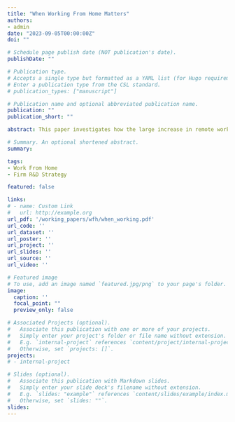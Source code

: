 ```yaml
---
title: "When Working From Home Matters"
authors:
- admin
date: "2023-09-05T00:00:00Z"
doi: ""

# Schedule page publish date (NOT publication's date).
publishDate: ""

# Publication type.
# Accepts a single type but formatted as a YAML list (for Hugo requirements).
# Enter a publication type from the CSL standard.
# publication_types: ["manuscript"]

# Publication name and optional abbreviated publication name.
publication: ""
publication_short: ""

abstract: This paper investigates how the large increase in remote work that began during the COVID-19 pandemic impacted corporate innovation. Utilizing within firm variation, I find that after the start of the pandemic, offices located in counties with high support for Donald Trump have higher visit rates to the office. Using all firms in my sample along with this variation in local political attitudes as an instrument for visits to the office, I find that increased intensity of work from home does not significantly impact patenting productivity. When limiting to the offices of firms who are highly innovative, operate in rapidly evolving areas of technology, or are large, I find a negative effect of working from home on patenting productivity.

# Summary. An optional shortened abstract.
summary: 

tags:
- Work From Home
- Firm R&D Strategy

featured: false

links:
# - name: Custom Link
#   url: http://example.org
url_pdf: '/working_papers/wfh/when_working.pdf'
url_code: ''
url_dataset: ''
url_poster: ''
url_project: ''
url_slides: ''
url_source: ''
url_video: ''

# Featured image
# To use, add an image named `featured.jpg/png` to your page's folder. 
image:
  caption: ''
  focal_point: ""
  preview_only: false

# Associated Projects (optional).
#   Associate this publication with one or more of your projects.
#   Simply enter your project's folder or file name without extension.
#   E.g. `internal-project` references `content/project/internal-project/index.md`.
#   Otherwise, set `projects: []`.
projects:
# - internal-project

# Slides (optional).
#   Associate this publication with Markdown slides.
#   Simply enter your slide deck's filename without extension.
#   E.g. `slides: "example"` references `content/slides/example/index.md`.
#   Otherwise, set `slides: ""`.
slides: 
---
```


<!-- This work is driven by the results in my [previous paper](/publication/conference-paper/) on LLMs.

{{% callout note %}}
Create your slides in Markdown - click the *Slides* button to check out the example.
{{% /callout %}}

Add the publication's **full text** or **supplementary notes** here. You can use rich formatting such as including [code, math, and images](https://docs.hugoblox.com/content/writing-markdown-latex/). -->
